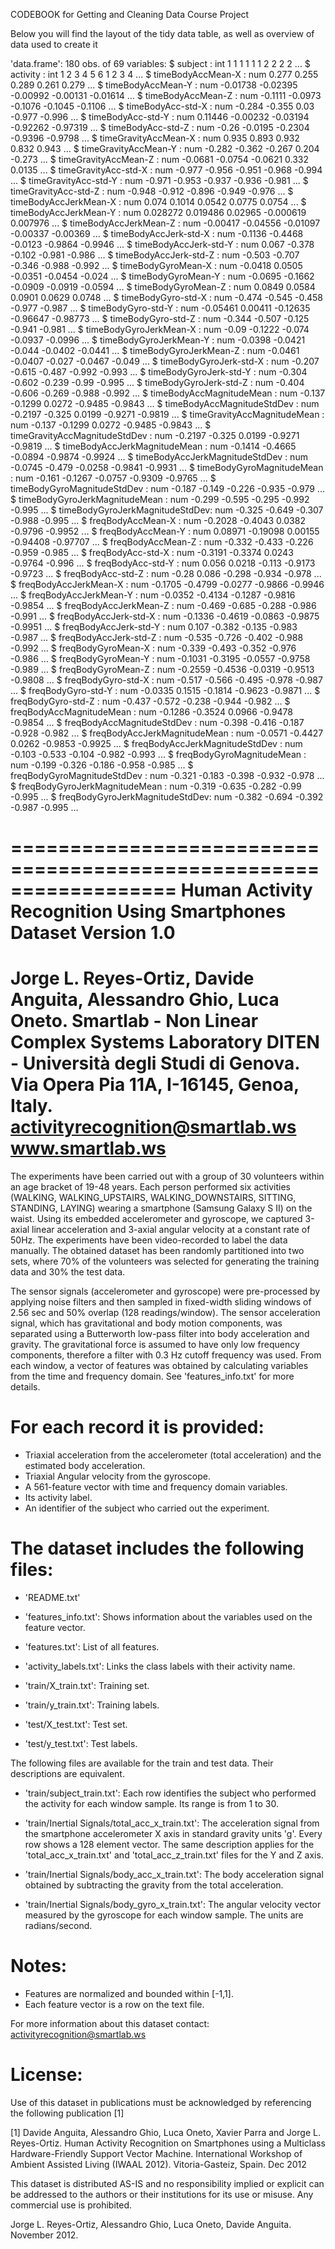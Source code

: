 CODEBOOK for Getting and Cleaning Data Course Project

Below you will find the layout of the tidy data table, as well as overview of data used to create it

'data.frame':	180 obs. of  69 variables:
 $ subject                        : int  1 1 1 1 1 1 2 2 2 2 ...
 $ activity                       : int  1 2 3 4 5 6 1 2 3 4 ...
 $ timeBodyAccMean-X              : num  0.277 0.255 0.289 0.261 0.279 ...
 $ timeBodyAccMean-Y              : num  -0.01738 -0.02395 -0.00992 -0.00131 -0.01614 ...
 $ timeBodyAccMean-Z              : num  -0.1111 -0.0973 -0.1076 -0.1045 -0.1106 ...
 $ timeBodyAcc-std-X              : num  -0.284 -0.355 0.03 -0.977 -0.996 ...
 $ timeBodyAcc-std-Y              : num  0.11446 -0.00232 -0.03194 -0.92262 -0.97319 ...
 $ timeBodyAcc-std-Z              : num  -0.26 -0.0195 -0.2304 -0.9396 -0.9798 ...
 $ timeGravityAccMean-X           : num  0.935 0.893 0.932 0.832 0.943 ...
 $ timeGravityAccMean-Y           : num  -0.282 -0.362 -0.267 0.204 -0.273 ...
 $ timeGravityAccMean-Z           : num  -0.0681 -0.0754 -0.0621 0.332 0.0135 ...
 $ timeGravityAcc-std-X           : num  -0.977 -0.956 -0.951 -0.968 -0.994 ...
 $ timeGravityAcc-std-Y           : num  -0.971 -0.953 -0.937 -0.936 -0.981 ...
 $ timeGravityAcc-std-Z           : num  -0.948 -0.912 -0.896 -0.949 -0.976 ...
 $ timeBodyAccJerkMean-X          : num  0.074 0.1014 0.0542 0.0775 0.0754 ...
 $ timeBodyAccJerkMean-Y          : num  0.028272 0.019486 0.02965 -0.000619 0.007976 ...
 $ timeBodyAccJerkMean-Z          : num  -0.00417 -0.04556 -0.01097 -0.00337 -0.00369 ...
 $ timeBodyAccJerk-std-X          : num  -0.1136 -0.4468 -0.0123 -0.9864 -0.9946 ...
 $ timeBodyAccJerk-std-Y          : num  0.067 -0.378 -0.102 -0.981 -0.986 ...
 $ timeBodyAccJerk-std-Z          : num  -0.503 -0.707 -0.346 -0.988 -0.992 ...
 $ timeBodyGyroMean-X             : num  -0.0418 0.0505 -0.0351 -0.0454 -0.024 ...
 $ timeBodyGyroMean-Y             : num  -0.0695 -0.1662 -0.0909 -0.0919 -0.0594 ...
 $ timeBodyGyroMean-Z             : num  0.0849 0.0584 0.0901 0.0629 0.0748 ...
 $ timeBodyGyro-std-X             : num  -0.474 -0.545 -0.458 -0.977 -0.987 ...
 $ timeBodyGyro-std-Y             : num  -0.05461 0.00411 -0.12635 -0.96647 -0.98773 ...
 $ timeBodyGyro-std-Z             : num  -0.344 -0.507 -0.125 -0.941 -0.981 ...
 $ timeBodyGyroJerkMean-X         : num  -0.09 -0.1222 -0.074 -0.0937 -0.0996 ...
 $ timeBodyGyroJerkMean-Y         : num  -0.0398 -0.0421 -0.044 -0.0402 -0.0441 ...
 $ timeBodyGyroJerkMean-Z         : num  -0.0461 -0.0407 -0.027 -0.0467 -0.049 ...
 $ timeBodyGyroJerk-std-X         : num  -0.207 -0.615 -0.487 -0.992 -0.993 ...
 $ timeBodyGyroJerk-std-Y         : num  -0.304 -0.602 -0.239 -0.99 -0.995 ...
 $ timeBodyGyroJerk-std-Z         : num  -0.404 -0.606 -0.269 -0.988 -0.992 ...
 $ timeBodyAccMagnitudeMean       : num  -0.137 -0.1299 0.0272 -0.9485 -0.9843 ...
 $ timeBodyAccMagnitudeStdDev     : num  -0.2197 -0.325 0.0199 -0.9271 -0.9819 ...
 $ timeGravityAccMagnitudeMean    : num  -0.137 -0.1299 0.0272 -0.9485 -0.9843 ...
 $ timeGravityAccMagnitudeStdDev  : num  -0.2197 -0.325 0.0199 -0.9271 -0.9819 ...
 $ timeBodyAccJerkMagnitudeMean   : num  -0.1414 -0.4665 -0.0894 -0.9874 -0.9924 ...
 $ timeBodyAccJerkMagnitudeStdDev : num  -0.0745 -0.479 -0.0258 -0.9841 -0.9931 ...
 $ timeBodyGyroMagnitudeMean      : num  -0.161 -0.1267 -0.0757 -0.9309 -0.9765 ...
 $ timeBodyGyroMagnitudeStdDev    : num  -0.187 -0.149 -0.226 -0.935 -0.979 ...
 $ timeBodyGyroJerkMagnitudeMean  : num  -0.299 -0.595 -0.295 -0.992 -0.995 ...
 $ timeBodyGyroJerkMagnitudeStdDev: num  -0.325 -0.649 -0.307 -0.988 -0.995 ...
 $ freqBodyAccMean-X              : num  -0.2028 -0.4043 0.0382 -0.9796 -0.9952 ...
 $ freqBodyAccMean-Y              : num  0.08971 -0.19098 0.00155 -0.94408 -0.97707 ...
 $ freqBodyAccMean-Z              : num  -0.332 -0.433 -0.226 -0.959 -0.985 ...
 $ freqBodyAcc-std-X              : num  -0.3191 -0.3374 0.0243 -0.9764 -0.996 ...
 $ freqBodyAcc-std-Y              : num  0.056 0.0218 -0.113 -0.9173 -0.9723 ...
 $ freqBodyAcc-std-Z              : num  -0.28 0.086 -0.298 -0.934 -0.978 ...
 $ freqBodyAccJerkMean-X          : num  -0.1705 -0.4799 -0.0277 -0.9866 -0.9946 ...
 $ freqBodyAccJerkMean-Y          : num  -0.0352 -0.4134 -0.1287 -0.9816 -0.9854 ...
 $ freqBodyAccJerkMean-Z          : num  -0.469 -0.685 -0.288 -0.986 -0.991 ...
 $ freqBodyAccJerk-std-X          : num  -0.1336 -0.4619 -0.0863 -0.9875 -0.9951 ...
 $ freqBodyAccJerk-std-Y          : num  0.107 -0.382 -0.135 -0.983 -0.987 ...
 $ freqBodyAccJerk-std-Z          : num  -0.535 -0.726 -0.402 -0.988 -0.992 ...
 $ freqBodyGyroMean-X             : num  -0.339 -0.493 -0.352 -0.976 -0.986 ...
 $ freqBodyGyroMean-Y             : num  -0.1031 -0.3195 -0.0557 -0.9758 -0.989 ...
 $ freqBodyGyroMean-Z             : num  -0.2559 -0.4536 -0.0319 -0.9513 -0.9808 ...
 $ freqBodyGyro-std-X             : num  -0.517 -0.566 -0.495 -0.978 -0.987 ...
 $ freqBodyGyro-std-Y             : num  -0.0335 0.1515 -0.1814 -0.9623 -0.9871 ...
 $ freqBodyGyro-std-Z             : num  -0.437 -0.572 -0.238 -0.944 -0.982 ...
 $ freqBodyAccMagnitudeMean       : num  -0.1286 -0.3524 0.0966 -0.9478 -0.9854 ...
 $ freqBodyAccMagnitudeStdDev     : num  -0.398 -0.416 -0.187 -0.928 -0.982 ...
 $ freqBodyAccJerkMagnitudeMean   : num  -0.0571 -0.4427 0.0262 -0.9853 -0.9925 ...
 $ freqBodyAccJerkMagnitudeStdDev : num  -0.103 -0.533 -0.104 -0.982 -0.993 ...
 $ freqBodyGyroMagnitudeMean      : num  -0.199 -0.326 -0.186 -0.958 -0.985 ...
 $ freqBodyGyroMagnitudeStdDev    : num  -0.321 -0.183 -0.398 -0.932 -0.978 ...
 $ freqBodyGyroJerkMagnitudeMean  : num  -0.319 -0.635 -0.282 -0.99 -0.995 ...
 $ freqBodyGyroJerkMagnitudeStdDev: num  -0.382 -0.694 -0.392 -0.987 -0.995 ...
 
==================================================================
Human Activity Recognition Using Smartphones Dataset
Version 1.0
==================================================================
Jorge L. Reyes-Ortiz, Davide Anguita, Alessandro Ghio, Luca Oneto.
Smartlab - Non Linear Complex Systems Laboratory
DITEN - Università degli Studi di Genova.
Via Opera Pia 11A, I-16145, Genoa, Italy.
activityrecognition@smartlab.ws
www.smartlab.ws
==================================================================

The experiments have been carried out with a group of 30 volunteers within an age bracket of 19-48 years. Each person performed six activities (WALKING, WALKING_UPSTAIRS, WALKING_DOWNSTAIRS, SITTING, STANDING, LAYING) wearing a smartphone (Samsung Galaxy S II) on the waist. Using its embedded accelerometer and gyroscope, we captured 3-axial linear acceleration and 3-axial angular velocity at a constant rate of 50Hz. The experiments have been video-recorded to label the data manually. The obtained dataset has been randomly partitioned into two sets, where 70% of the volunteers was selected for generating the training data and 30% the test data. 

The sensor signals (accelerometer and gyroscope) were pre-processed by applying noise filters and then sampled in fixed-width sliding windows of 2.56 sec and 50% overlap (128 readings/window). The sensor acceleration signal, which has gravitational and body motion components, was separated using a Butterworth low-pass filter into body acceleration and gravity. The gravitational force is assumed to have only low frequency components, therefore a filter with 0.3 Hz cutoff frequency was used. From each window, a vector of features was obtained by calculating variables from the time and frequency domain. See 'features_info.txt' for more details. 

For each record it is provided:
======================================

- Triaxial acceleration from the accelerometer (total acceleration) and the estimated body acceleration.
- Triaxial Angular velocity from the gyroscope. 
- A 561-feature vector with time and frequency domain variables. 
- Its activity label. 
- An identifier of the subject who carried out the experiment.

The dataset includes the following files:
=========================================

- 'README.txt'

- 'features_info.txt': Shows information about the variables used on the feature vector.

- 'features.txt': List of all features.

- 'activity_labels.txt': Links the class labels with their activity name.

- 'train/X_train.txt': Training set.

- 'train/y_train.txt': Training labels.

- 'test/X_test.txt': Test set.

- 'test/y_test.txt': Test labels.

The following files are available for the train and test data. Their descriptions are equivalent. 

- 'train/subject_train.txt': Each row identifies the subject who performed the activity for each window sample. Its range is from 1 to 30. 

- 'train/Inertial Signals/total_acc_x_train.txt': The acceleration signal from the smartphone accelerometer X axis in standard gravity units 'g'. Every row shows a 128 element vector. The same description applies for the 'total_acc_x_train.txt' and 'total_acc_z_train.txt' files for the Y and Z axis. 

- 'train/Inertial Signals/body_acc_x_train.txt': The body acceleration signal obtained by subtracting the gravity from the total acceleration. 

- 'train/Inertial Signals/body_gyro_x_train.txt': The angular velocity vector measured by the gyroscope for each window sample. The units are radians/second. 

Notes: 
======
- Features are normalized and bounded within [-1,1].
- Each feature vector is a row on the text file.

For more information about this dataset contact: activityrecognition@smartlab.ws

License:
========
Use of this dataset in publications must be acknowledged by referencing the following publication [1] 

[1] Davide Anguita, Alessandro Ghio, Luca Oneto, Xavier Parra and Jorge L. Reyes-Ortiz. Human Activity Recognition on Smartphones using a Multiclass Hardware-Friendly Support Vector Machine. International Workshop of Ambient Assisted Living (IWAAL 2012). Vitoria-Gasteiz, Spain. Dec 2012

This dataset is distributed AS-IS and no responsibility implied or explicit can be addressed to the authors or their institutions for its use or misuse. Any commercial use is prohibited.

Jorge L. Reyes-Ortiz, Alessandro Ghio, Luca Oneto, Davide Anguita. November 2012.

